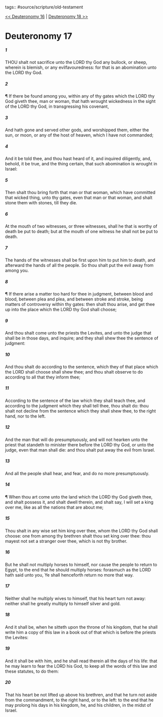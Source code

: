 tags:: #source/scripture/old-testament

[<< Deuteronomy 16](old-testament/05_Deuteronomy/Deuteronomy_16.md) | [Deuteronomy 18 >>](old-testament/05_Deuteronomy/Deuteronomy_18.md)

# Deuteronomy 17

##### 1

THOU shalt not sacrifice unto the LORD thy God any bullock, or sheep, wherein is blemish, or any evilfavouredness: for that is an abomination unto the LORD thy God.

##### 2

¶ If there be found among you, within any of thy gates which the LORD thy God giveth thee, man or woman, that hath wrought wickedness in the sight of the LORD thy God, in transgressing his covenant,

##### 3

And hath gone and served other gods, and worshipped them, either the sun, or moon, or any of the host of heaven, which I have not commanded;

##### 4

And it be told thee, and thou hast heard of it, and inquired diligently, and, behold, it be true, and the thing certain, that such abomination is wrought in Israel:

##### 5

Then shalt thou bring forth that man or that woman, which have committed that wicked thing, unto thy gates, even that man or that woman, and shalt stone them with stones, till they die.

##### 6

At the mouth of two witnesses, or three witnesses, shall he that is worthy of death be put to death; but at the mouth of one witness he shall not be put to death.

##### 7

The hands of the witnesses shall be first upon him to put him to death, and afterward the hands of all the people. So thou shalt put the evil away from among you.

##### 8

¶ If there arise a matter too hard for thee in judgment, between blood and blood, between plea and plea, and between stroke and stroke, being matters of controversy within thy gates: then shalt thou arise, and get thee up into the place which the LORD thy God shall choose;

##### 9

And thou shalt come unto the priests the Levites, and unto the judge that shall be in those days, and inquire; and they shall shew thee the sentence of judgment:

##### 10

And thou shalt do according to the sentence, which they of that place which the LORD shall choose shall shew thee; and thou shalt observe to do according to all that they inform thee;

##### 11

According to the sentence of the law which they shall teach thee, and according to the judgment which they shall tell thee, thou shalt do: thou shalt not decline from the sentence which they shall shew thee, to the right hand, nor to the left.

##### 12

And the man that will do presumptuously, and will not hearken unto the priest that standeth to minister there before the LORD thy God, or unto the judge, even that man shall die: and thou shalt put away the evil from Israel.

##### 13

And all the people shall hear, and fear, and do no more presumptuously.

##### 14

¶ When thou art come unto the land which the LORD thy God giveth thee, and shalt possess it, and shalt dwell therein, and shalt say, I will set a king over me, like as all the nations that are about me;

##### 15

Thou shalt in any wise set him king over thee, whom the LORD thy God shall choose: one from among thy brethren shalt thou set king over thee: thou mayest not set a stranger over thee, which is not thy brother.

##### 16

But he shall not multiply horses to himself, nor cause the people to return to Egypt, to the end that he should multiply horses: forasmuch as the LORD hath said unto you, Ye shall henceforth return no more that way.

##### 17

Neither shall he multiply wives to himself, that his heart turn not away: neither shall he greatly multiply to himself silver and gold.

##### 18

And it shall be, when he sitteth upon the throne of his kingdom, that he shall write him a copy of this law in a book out of that which is before the priests the Levites:

##### 19

And it shall be with him, and he shall read therein all the days of his life: that he may learn to fear the LORD his God, to keep all the words of this law and these statutes, to do them:

##### 20

That his heart be not lifted up above his brethren, and that he turn not aside from the commandment, to the right hand, or to the left: to the end that he may prolong his days in his kingdom, he, and his children, in the midst of Israel.
